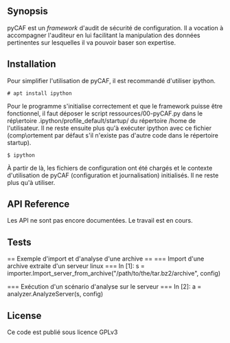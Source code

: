 ## Synopsis

pyCAF est un *framework* d'audit de sécurité de configuration. Il a vocation à accompagner l'auditeur en lui facilitant la manipulation des données pertinentes sur lesquelles il va pouvoir baser son expertise.

## Installation

Pour simplifier l'utilisation de pyCAF, il est recommandé d'utiliser ipython.


    # apt install ipython

Pour le programme s'initialise correctement et que le framework puisse être fonctionnel, il faut déposer le script ressources/00-pyCAF.py dans le rép\ertoire .ipython/profile_default/startup/ du répertoire /home de l'utilisateur. Il ne reste ensuite plus qu'à exécuter ipython avec ce fichier  (comp\ortement par défaut s'il n'existe pas d'autre code dans le répertoire startup).


    $ ipython

À partir de là, les fichiers de configuration ont été chargés et le contexte d'utilisation de pyCAF (configuration et journalisation) initialisés. Il ne reste plus qu'à utiliser.

## API Reference

Les API ne sont pas encore documentées. Le travail est en cours.

## Tests

== Exemple d'import et d'analyse d'une archive ==
=== Import d'une archive extraite d'un serveur linux ===
In [1]: s = importer.Import_server_from_archive("/path/to/the/tar.bz2/archive", config)

=== Exécution d'un scénario d'analyse sur le serveur ===
In [2]: a = analyzer.AnalyzeServer(s, config)

## License

Ce code est publié sous licence GPLv3